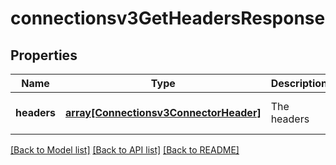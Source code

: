 # connectionsv3GetHeadersResponse

## Properties
Name | Type | Description | Notes
------------ | ------------- | ------------- | -------------
**headers** | [**array[Connectionsv3ConnectorHeader]**](Connectionsv3ConnectorHeader.md) | The headers | [optional] [default to null]

[[Back to Model list]](../README.md#documentation-for-models) [[Back to API list]](../README.md#documentation-for-api-endpoints) [[Back to README]](../README.md)


